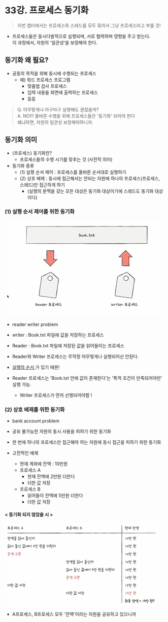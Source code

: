 # 33강. 프로세스 동기화

> 이번 챕터에서는 프로세스와 스레드를 모두 묶어서 그냥 프로세스라고 부를 것!

- 프로세스들은 동시다발적으로 실행되며, 서로 협력하며 영향을 주고 받는다. <br>
  이 과정에서, 자원의 '일관성'을 보장해야 한다.

## 동기화 왜 필요?

- 공동의 목적을 위해 동시에 수행되는 프로세스
    - 예) 워드 프로세스 프로그램
        - 맞춤법 검사 프로세스
        - 입력 내용을 화면에 출력하는 프로세스
        - 등등

> Q. 아무렇게나 마구마구 실행해도 괜찮을까? <br>
> A. NO!!! 올바른 수행을 위해 프로세스들은 '동기화' 되어야 한다 <br>
> 왜냐하면, 자원의 일관성 보장해야하니까.

## 동기화 의미

- (프로세스) 동기화란?
    - 프로세스들의 수행 시기를 맞추는 것 (사전적 의미)
- 동기화 종류
    - (1) 실행 순서 제어 : 프로세스를 올바른 순서대로 실행하기
    - (2) 상호 배제 : 동시에 접근해서는 안되는 자원에 하나의 프로세스(프로세스, 스레드)만 접근하게 하기
        - (실행의 문맥을 갖는 모든 대상은 동기화 대상이기에 스레드도 동기화 대상이다)

### (1) 실행 순서 제어를 위한 동기화

<img alt="img_147.png" src="img_147.png" width="500"/>

- reader writer problem
- writer : Book.txt 파일에 값을 저장하는 프로세스
- Reader : Book.txt 파일에 저장된 값을 읽어들이는 프로세스


- Reader와 Writer 프로세스는 무작정 아무렇게나 실행되어선 안된다.
- <u> 실행의 순서 </u>가 있기 때문!
- Reader 프로세스는 'Book.txt 안에 값이 존재한다'는 '특적 조건이 만족되어야만' 실행 가능.
    - Writer 프로세스가 먼저 선행되어야함 !

### (2) 상호 배제를 위한 동기화

- bank account problem
- 공유 불가능한 자원의 동시 사용을 피하기 위한 동기화
- 한 번에 하나의 프로세스만 접근해야 하는 자원에 동시 접근을 피하기 위한 동기화


- 고전적인 예제
    - 현재 계좌에 잔액 : 10만원
    - 프로세스 A
        - 현재 잔액에 2만원 더한다
        - 더한 값 저장
    - 프로세스 B
        - 읽어들이 잔액에 5만원 더한다
        - 더한 값 저장

#### < 동기화 되지 않았을 시 >

<img alt="img_148.png" src="img_148.png" width="500"/>

- A프로세스, B프로세스 모두 '잔액'이라는 자원을 공유하고 있으니까